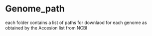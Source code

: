 # Genome_path
each folder contains a list of paths for downlaod for each genome as obtained by the Accesion list from NCBI
